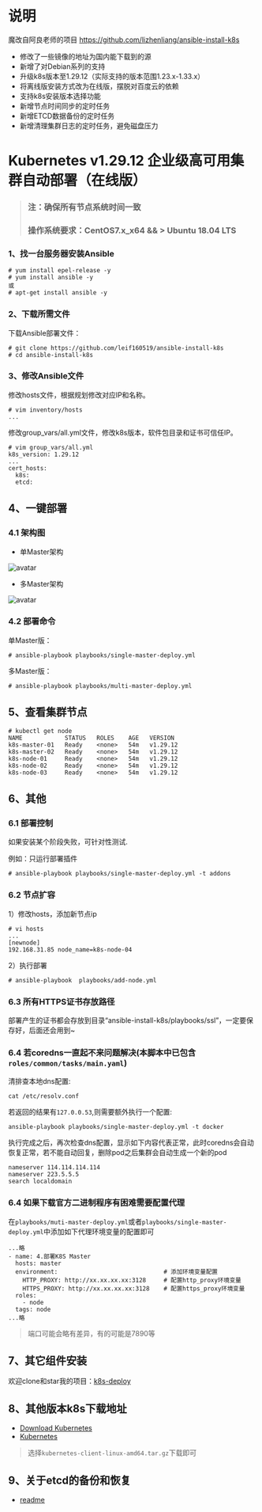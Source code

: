 # 说明
魔改自阿良老师的项目 https://github.com/lizhenliang/ansible-install-k8s
- 修改了一些镜像的地址为国内能下载到的源
- 新增了对Debian系列的支持
- 升级k8s版本至1.29.12（实际支持的版本范围1.23.x-1.33.x）
- 将离线版安装方式改为在线版，摆脱对百度云的依赖
- 支持k8s安装版本选择功能
- 新增节点时间同步的定时任务
- 新增ETCD数据备份的定时任务
- 新增清理集群日志的定时任务，避免磁盘压力

# Kubernetes v1.29.12 企业级高可用集群自动部署（在线版）
>### 注：确保所有节点系统时间一致
>### 操作系统要求：CentOS7.x_x64 && > Ubuntu 18.04 LTS

### 1、找一台服务器安装Ansible
```
# yum install epel-release -y
# yum install ansible -y
或
# apt-get install ansible -y
```
### 2、下载所需文件

下载Ansible部署文件：

```
# git clone https://github.com/leif160519/ansible-install-k8s
# cd ansible-install-k8s
```

### 3、修改Ansible文件

修改hosts文件，根据规划修改对应IP和名称。

```
# vim inventory/hosts
...
```
修改group_vars/all.yml文件，修改k8s版本，软件包目录和证书可信任IP。

```
# vim group_vars/all.yml
k8s_version: 1.29.12
...
cert_hosts:
  k8s:
  etcd:
```
## 4、一键部署
### 4.1 架构图
- 单Master架构

![avatar](img/single-master.jpg)

- 多Master架构

![avatar](img/multi-master.jpg)

### 4.2 部署命令
单Master版：
```
# ansible-playbook playbooks/single-master-deploy.yml
```
多Master版：
```
# ansible-playbook playbooks/multi-master-deploy.yml
```

## 5、查看集群节点
```
# kubectl get node
NAME            STATUS   ROLES    AGE   VERSION
k8s-master-01   Ready    <none>   54m   v1.29.12
k8s-master-02   Ready    <none>   54m   v1.29.12
k8s-node-01     Ready    <none>   54m   v1.29.12
k8s-node-02     Ready    <none>   54m   v1.29.12
k8s-node-03     Ready    <none>   54m   v1.29.12
```

## 6、其他
### 6.1 部署控制
如果安装某个阶段失败，可针对性测试.

例如：只运行部署插件
```
# ansible-playbook playbooks/single-master-deploy.yml -t addons
```

### 6.2 节点扩容
1）修改hosts，添加新节点ip
```
# vi hosts
...
[newnode]
192.168.31.85 node_name=k8s-node-04
```
2）执行部署
```
# ansible-playbook  playbooks/add-node.yml
```
### 6.3 所有HTTPS证书存放路径
部署产生的证书都会存放到目录“ansible-install-k8s/playbooks/ssl”，一定要保存好，后面还会用到~

### 6.4 若coredns一直起不来问题解决(本脚本中已包含`roles/common/tasks/main.yaml`)
清排查本地dns配置:
```
cat /etc/resolv.conf
```
若返回的结果有`127.0.0.53`,则需要额外执行一个配置:
```
ansible-playbook playbooks/single-master-deploy.yml -t docker
```
执行完成之后，再次检查dns配置，显示如下内容代表正常，此时coredns会自动恢复正常，若不能自动回复，删除pod之后集群会自动生成一个新的pod
```
nameserver 114.114.114.114
nameserver 223.5.5.5
search localdomain
```

### 6.4 如果下载官方二进制程序有困难需要配置代理
在`playbooks/muti-master-deploy.yml`或者`playbooks/single-master-deploy.yml`中添加如下代理环境变量的配置即可
```
...略
- name: 4.部署K8S Master
  hosts: master
  environment:                              # 添加环境变量配置
    HTTP_PROXY: http://xx.xx.xx.xx:3128     # 配置http_proxy环境变量
    HTTPS_PROXY: http://xx.xx.xx.xx:3128    # 配置https_proxy环境变量
  roles:
    - node
  tags: node
...略
```

> 端口可能会略有差异，有的可能是7890等

## 7、其它组件安装
欢迎clone和star我的项目：[k8s-deploy](https://github.com/leif160519/k8s-deploy)

## 8、其他版本k8s下载地址
- [Download Kubernetes][1]
- [Kubernetes][2]
> 选择`kubernetes-client-linux-amd64.tar.gz`下载即可

## 9、关于etcd的备份和恢复
- [readme][3]

[1]: https://www.downloadkubernetes.com/
[2]: https://github.com/kubernetes/kubernetes/blob/master/CHANGELOG/CHANGELOG-1.25.md#downloads-for-v12516
[3]: ./roles/etcd/readme.md
